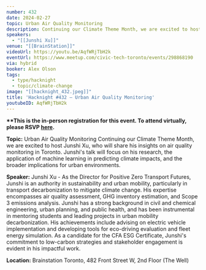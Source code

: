 ```yaml
---
number: 432
date: 2024-02-27
topic: Urban Air Quality Monitoring
description: Continuing our Climate Theme Month, we are excited to host Junshi Xu, who will share his insights on air quality monitoring in Toronto. Junshi's talk will focus on his research, the application of machine learning in predicting climate impacts, and the broader implications for urban environments.
speakers:
  - "[[Junshi Xu]]"
venue: "[[BrainStation]]"
videoUrl: https://youtu.be/AqfWRjTbH2k
eventUrl: https://www.meetup.com/civic-tech-toronto/events/298868190
via: hybrid
booker: Alex Olson
tags:
  - type/hacknight
  - topic/climate-change
image: "[[hacknight_432.jpeg]]"
title: 'Hacknight #432 – Urban Air Quality Monitoring'
youtubeID: AqfWRjTbH2k
---
```


**\*\*This is the in-person registration for this event. To attend virtually, please RSVP [here](https://www.meetup.com/civic-tech-toronto/events/298868203/).**

**Topic:** Urban Air Quality Monitoring
Continuing our Climate Theme Month, we are excited to host Junshi Xu, who will share his insights on air quality monitoring in Toronto. Junshi's talk will focus on his research, the application of machine learning in predicting climate impacts, and the broader implications for urban environments.

**Speaker:** Junshi Xu - As the Director for Positive Zero Transport Futures, Junshi is an authority in sustainability and urban mobility, particularly in transport decarbonization to mitigate climate change. His expertise encompasses air quality assessment, GHG inventory estimation, and Scope 3 emissions analysis. Junshi has a strong background in civil and chemical engineering, urban planning, and public health, and has been instrumental in mentoring students and leading projects in urban mobility decarbonization. His achievements include advising on electric vehicle implementation and developing tools for eco-driving evaluation and fleet energy simulation. As a candidate for the CFA ESG Certificate, Junshi's commitment to low-carbon strategies and stakeholder engagement is evident in his impactful work.

**Location:** Brainstation Toronto, 482 Front Street W, 2nd Floor (The Well)

